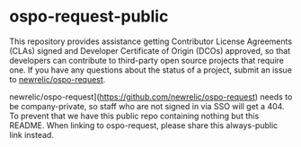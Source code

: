 # ospo-request-public

This repository provides assistance getting Contributor License Agreements (CLAs) signed and Developer Certificate of Origin (DCOs) approved, so that developers can contribute to third-party open source projects that require one. If you have any questions about the status of a project, submit an issue to [newrelic/ospo-request](https://github.com/newrelic/ospo-request).

newrelic/ospo-request](https://github.com/newrelic/ospo-request) needs to be company-private, so staff who are not signed in via SSO will get a 404. To prevent that we have this public repo containing nothing but this README. When linking to ospo-request, please share this always-public link instead.
